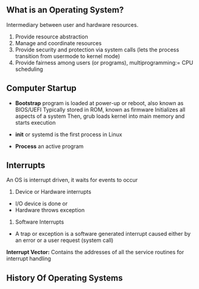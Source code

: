 ## What is an Operating System?
Intermediary between user and hardware resources.
1) Provide resource abstraction 
2) Manage and coordinate resources
3) Provide security and protection via system calls (lets the process transition from usermode to kernel mode)
4) Provide fairness among users (or programs), multiprogramming:= CPU scheduling

## Computer Startup
- **Bootstrap** program is loaded at power-up or reboot, also known as BIOS/UEFI
	Typically stored in ROM, known as firmware
	Initializes all aspects of a system
	Then, grub loads kernel into main memory and starts execution

- **init** or systemd is the first process in Linux 
- **Process** an active program

## Interrupts
An OS is interrupt driven, it waits for events to occur
1) Device or Hardware interrupts
- I/O device is done or
- Hardware throws exception
1) Software Interrupts
- A trap or exception is a software generated interrupt caused either by an error or a user request (system call)

**Interrupt Vector:** Contains the addresses of all the service routines for interrupt handling

## History Of Operating Systems
